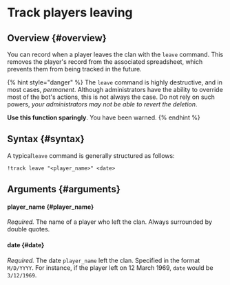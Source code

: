 # Track players leaving

## Overview {#overview}

You can record when a player leaves the clan with the `leave` command. This removes the player's record from the associated spreadsheet, which prevents them from being tracked in the future.

{% hint style="danger" %}
The `leave` command is highly destructive, and in most cases, _permanent_. Although administrators have the ability to override most of the bot's actions, this is not always the case. Do not rely on such powers, _your administrators may not be able to revert the deletion_.

**Use this function sparingly**. You have been warned.
{% endhint %}

## Syntax {#syntax}

A typical`leave` command is generally structured as follows:

```text
!track leave "<player_name>" <date>
```

## Arguments {#arguments}

#### player\_name {#player_name}

_Required._ The name of a player who left the clan. Always surrounded by double quotes.

#### date {#date}

_Required._ The date `player_name` left the clan. Specified in the format `M/D/YYYY`. For instance, if the player left on 12 March 1969, `date` would be `3/12/1969`.  


